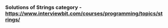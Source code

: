 ### Solutions of Strings category - https://www.interviewbit.com/courses/programming/topics/strings/